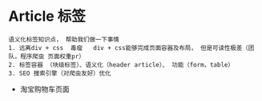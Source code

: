 # Article 标签
    语义化标签知识点， 帮助我们做一下事情
    1. 远离div + css  毒瘤   div + css能够完成页面容器及布局， 但是可读性极差（团队，程序爬虫 页面权重pr）
    2. 标签容器 （块级标签）、语义化（header article）、 功能（form，table）
    3. SEO 搜索引擎（对爬虫友好）优化

- 淘宝购物车页面
    <!-- 头部 -->
    <!-- 商品列表 -->
    <!-- 总计 -->
    <!-- 尾部 -->
